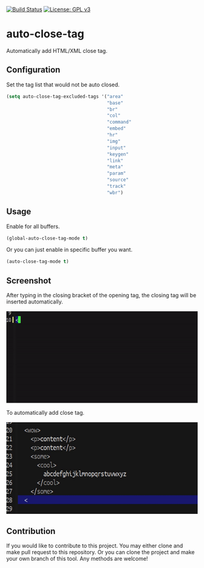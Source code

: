 [![Build Status](https://travis-ci.com/jcs090218/auto-close-tag.svg?branch=master)](https://travis-ci.com/jcs090218/auto-close-tag)
[![License: GPL v3](https://img.shields.io/badge/License-GPL%20v3-blue.svg)](https://www.gnu.org/licenses/gpl-3.0)


# auto-close-tag #

Automatically add HTML/XML close tag.


## Configuration ##
Set the tag list that would not be auto closed.
```el
(setq auto-close-tag-excluded-tags '("area"
                                     "base"
                                     "br"
                                     "col"
                                     "command"
                                     "embed"
                                     "hr"
                                     "img"
                                     "input"
                                     "keygen"
                                     "link"
                                     "meta"
                                     "param"
                                     "source"
                                     "track"
                                     "wbr")
```


## Usage ##
Enable for all buffers.
```el
(global-auto-close-tag-mode t)
```
Or you can just enable in specific buffer you want.
```el
(auto-close-tag-mode t)
```


## Screenshot ##
After typing in the closing bracket of the opening tag, the closing tag
will be inserted automatically. <br/><br/>
<img src="./screenshot/auto-close-tag-demo-1.gif" width="600" height="241"/>

To automatically add close tag. <br/><br/>
<img src="./screenshot/auto-close-tag-demo-2.gif" width="600" height="241"/>


## Contribution ##
If you would like to contribute to this project. You may either
clone and make pull request to this repository. Or you can
clone the project and make your own branch of this tool. Any
methods are welcome!
